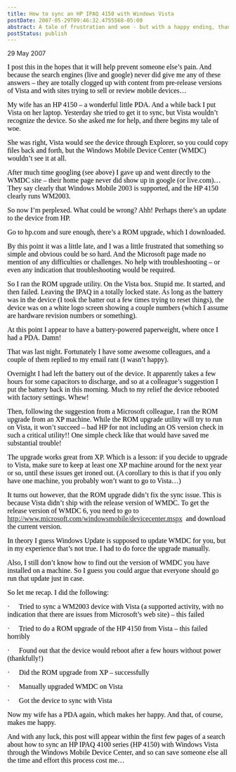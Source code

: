 ```yaml
---
title: How to sync an HP IPAQ 4150 with Windows Vista
postDate: 2007-05-29T09:46:32.4755568-05:00
abstract: A tale of frustration and woe - but with a happy ending, thanks to help from some most excellent colleagues!
postStatus: publish
---
```

29 May 2007

<font face="Calibri" color="#000000" size="3">I post this in the hopes that it will help prevent someone else’s pain. And because the search engines (live and google) never did give me any of these answers – they are totally clogged up with content from pre-release versions of Vista and with sites trying to sell or review mobile devices…</font>

<font face="Calibri" color="#000000" size="3">My wife has an HP 4150 – a wonderful little PDA. And a while back I put Vista on her laptop. Yesterday she tried to get it to sync, but Vista wouldn’t recognize the device. So she asked me for help, and there begins my tale of woe.</font>

<font face="Calibri" color="#000000" size="3">She was right, Vista would see the device through Explorer, so you could copy files back and forth, but the Windows Mobile Device Center (WMDC) wouldn’t see it at all.</font>

<font face="Calibri" color="#000000" size="3">After much time googling (see above) I gave up and went directly to the WMDC site – their home page never did show up in google (or live.com)… They say clearly that Windows Mobile 2003 is supported, and the HP 4150 clearly runs WM2003.</font>

<font face="Calibri" color="#000000" size="3">So now I’m perplexed. What could be wrong? Ahh! Perhaps there’s an update to the device from HP.</font>

<font face="Calibri" color="#000000" size="3">Go to hp.com and sure enough, there’s a ROM upgrade, which I downloaded.</font>

<font face="Calibri" color="#000000" size="3">By this point it was a little late, and I was a little frustrated that something so simple and obvious could be so hard. And the Microsoft page made no mention of any difficulties or challenges. No help with troubleshooting – or even any indication that troubleshooting would be required.</font>

<font face="Calibri" color="#000000" size="3">So I ran the ROM upgrade utility. On the Vista box. Stupid me. It started, and then failed. Leaving the IPAQ in a totally locked state. As long as the battery was in the device (I took the batter out a few times trying to reset things), the device was on a white logo screen showing a couple numbers (which I assume are hardware revision numbers or something).</font>

<font face="Calibri" color="#000000" size="3">At this point I appear to have a battery-powered paperweight, where once I had a PDA. Damn!</font>

<font face="Calibri" color="#000000" size="3">That was last night. Fortunately I have some awesome colleagues, and a couple of them replied to my email rant (I wasn’t happy).</font>

<font face="Calibri" color="#000000" size="3">Overnight I had left the battery out of the device. It apparently takes a few hours for some capacitors to discharge, and so at a colleague’s suggestion I put the battery back in this morning. Much to my relief the device rebooted with factory settings. Whew!</font>

<font face="Calibri" color="#000000" size="3">Then, following the suggestion from a Microsoft colleague, I ran the ROM upgrade from an XP machine. While the ROM upgrade utility will try to run on Vista, it won’t succeed – bad HP for not including an OS version check in such a critical utility!! One simple check like that would have saved me substantial trouble!</font>

<font face="Calibri" color="#000000" size="3">The upgrade works great from XP. Which is a lesson: if you decide to upgrade to Vista, make sure to keep at least one XP machine around for the next year or so, until these issues get ironed out. (A corollary to this is that if you only have one machine, you probably won’t want to go to Vista…)</font>

<font size="3"><font face="Calibri"><font color="#000000">It turns out however, that the ROM upgrade didn’t fix the sync issue. This is because Vista didn’t ship with the release version of WMDC. To get the release version of WMDC 6, you need to go to </font><span style="COLOR: #1f497d"><a href="http://www.microsoft.com/windowsmobile/devicecenter.mspx"><font color="#800080">http://www.microsoft.com/windowsmobile/devicecenter.mspx</font></a> </span><font color="#000000"><span style="mso-spacerun: yes">&nbsp;</span>and download the current version. </font></font></font>

<font face="Calibri" color="#000000" size="3">In theory I guess Windows Update is supposed to update WMDC for you, but in my experience that’s not true. I had to do force the upgrade manually.</font>

<font face="Calibri" color="#000000" size="3">Also, I still don’t know how to find out the version of WMDC you have installed on a machine. So I guess you could argue that everyone should go run that update just in case.</font>

<font face="Calibri" color="#000000" size="3">So let me recap. I did the following:</font>

<font color="#000000"><span style="FONT-FAMILY: Symbol; mso-fareast-font-family: Symbol; mso-bidi-font-family: Symbol"><span style="mso-list: Ignore"><font size="3">·</font><span style="FONT: 7pt 'Times New Roman'">&nbsp;&nbsp;&nbsp;&nbsp;&nbsp;&nbsp;&nbsp;&nbsp; </span></span></span><font face="Calibri" size="3">Tried to sync a WM2003 device with Vista (a supported activity, with no indication that there are issues from Microsoft’s web site) – this failed</font></font>

<font color="#000000"><span style="FONT-FAMILY: Symbol; mso-fareast-font-family: Symbol; mso-bidi-font-family: Symbol"><span style="mso-list: Ignore"><font size="3">·</font><span style="FONT: 7pt 'Times New Roman'">&nbsp;&nbsp;&nbsp;&nbsp;&nbsp;&nbsp;&nbsp;&nbsp; </span></span></span><font face="Calibri" size="3">Tried to do a ROM upgrade of the HP 4150 from Vista – this failed horribly</font></font>

<font color="#000000"><span style="FONT-FAMILY: Symbol; mso-fareast-font-family: Symbol; mso-bidi-font-family: Symbol"><span style="mso-list: Ignore"><font size="3">·</font><span style="FONT: 7pt 'Times New Roman'">&nbsp;&nbsp;&nbsp;&nbsp;&nbsp;&nbsp;&nbsp;&nbsp; </span></span></span><font face="Calibri" size="3">Found out that the device would reboot after a few hours without power (thankfully!)</font></font>

<font color="#000000"><span style="FONT-FAMILY: Symbol; mso-fareast-font-family: Symbol; mso-bidi-font-family: Symbol"><span style="mso-list: Ignore"><font size="3">·</font><span style="FONT: 7pt 'Times New Roman'">&nbsp;&nbsp;&nbsp;&nbsp;&nbsp;&nbsp;&nbsp;&nbsp; </span></span></span><font face="Calibri" size="3">Did the ROM upgrade from XP – successfully</font></font>

<font color="#000000"><span style="FONT-FAMILY: Symbol; mso-fareast-font-family: Symbol; mso-bidi-font-family: Symbol"><span style="mso-list: Ignore"><font size="3">·</font><span style="FONT: 7pt 'Times New Roman'">&nbsp;&nbsp;&nbsp;&nbsp;&nbsp;&nbsp;&nbsp;&nbsp; </span></span></span><font face="Calibri" size="3">Manually upgraded WMDC on Vista</font></font>

<font color="#000000"><span style="FONT-FAMILY: Symbol; mso-fareast-font-family: Symbol; mso-bidi-font-family: Symbol"><span style="mso-list: Ignore"><font size="3">·</font><span style="FONT: 7pt 'Times New Roman'">&nbsp;&nbsp;&nbsp;&nbsp;&nbsp;&nbsp;&nbsp;&nbsp; </span></span></span><font face="Calibri" size="3">Got the device to sync with Vista</font></font>

<font face="Calibri" color="#000000" size="3">Now my wife has a PDA again, which makes her happy. And that, of course, makes me happy.</font>

<font face="Calibri" color="#000000" size="3">And with any luck, this post will appear within the first few pages of a search about how to sync an HP IPAQ 4100 series (HP 4150) with Windows Vista through the Windows Mobile Device Center, and so can save someone else all the time and effort this process cost me…</font>
